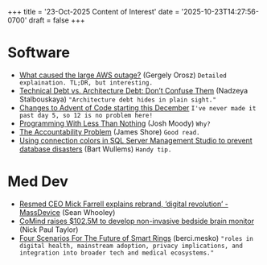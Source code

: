 +++
title = '23-Oct-2025 Content of Interest'
date = '2025-10-23T14:27:56-0700'
draft = false
+++


# Software

-   [What caused the large AWS outage?](https://blog.pragmaticengineer.com/aws-outage-us-east-1/) (Gergely Orosz)
    `Detailed explaination. TL;DR, but interesting.`
-   [Technical Debt vs. Architecture Debt: Don’t Confuse Them](https://thenewstack.io/technical-debt-vs-architecture-debt-dont-confuse-them/) (Nadzeya Stalbouskaya) `"Architecture debt hides in plain sight."`
-   [Changes to Advent of Code starting this December](https://www.reddit.com/r/adventofcode/comments/1ocwh04/changes_to_advent_of_code_starting_this_december/)
    `I've never made it past day 5, so 12 is no problem here!`
-   [Programming With Less Than Nothing](https://joshmoody.org/blog/programming-with-less-than-nothing/)
    (Josh Moody) `Why?`
-   [The Accountability Problem](https://www.jamesshore.com/v2/blog/2025/the-accountability-problem) (James Shore) `Good read.`
-   [Using connection colors in SQL Server Management Studio to prevent database disasters](https://bartwullems.blogspot.com/2025/10/using-connection-colors-in-sql-server.html) (Bart Wullems)
    `Handy tip.`


# Med Dev

-   [Resmed CEO Mick Farrell explains rebrand, &rsquo;digital revolution&rsquo; - MassDevice](https://www.google.com/url?rct=j&sa=t&url=https://www.massdevice.com/resmed-ceo-mick-farrell-rebrand-digital-revolution/&ct=ga&cd=CAIyGjdmYTYyZTUxM2FiM2QxMmY6Y29tOmVuOlVT&usg=AOvVaw3EVGoGswetBOy69tdN9F45)
    (Sean Whooley)
-   [CoMind raises $102.5M to develop non-invasive bedside brain monitor](https://www.medtechdive.com/news/comind-raises-102m-brain-monitor/803451/) (Nick Paul Taylor)
-   [Four Scenarios For The Future of Smart Rings](https://medicalfuturist.com/four-scenarios-for-the-future-of-smart-rings) (berci.mesko)
    `"roles in digital health, mainstream adoption, privacy implications, and integration into broader tech and medical ecosystems."`

